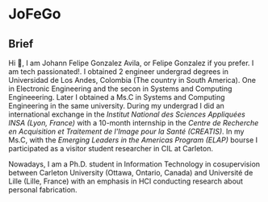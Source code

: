 
# JoFeGo #

## Brief ##

Hi 👋, I am Johann Felipe Gonzalez Avila, or Felipe Gonzalez if you prefer. I am tech passionated!. I obtained 2 engineer undergrad degrees in Universidad de Los Andes, Colombia (The country in South America). One in Electronic Engineering and the secon in Systems and Computing Engineeering. Later I obtained a Ms.C in Systems and Computing Engineering in the same university. During my undergrad I did an international exchange in the *Institut National des Sciences Appliquées INSA (Lyon, France)* with a 10-month internship in the *Centre de Recherche en Acquisition et Traitement de l'Image pour la Santé (CREATIS)*. In my Ms.C, with the *Emerging Leaders in the Americas Program (ELAP)* bourse I participated as a visitor student researcher in CIL at Carleton.

Nowadays, I am a Ph.D. student in Information Technology in cosupervision between Carleton University (Ottawa, Ontario, Canada) and Université de Lille (Lille, France) with an emphasis in HCI conducting research about personal fabrication.

<!---
lakfel/lakfel is a ✨ special ✨ repository because its `README.md` (this file) appears on your GitHub profile.
You can click the Preview link to take a look at your changes.
--->
